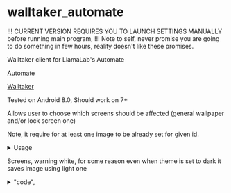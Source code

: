 # walltaker_automate

!!! CURRENT VERSION REQUIRES YOU TO LAUNCH SETTINGS MANUALLY before running main program,  !!!
Note to self, never promise you are going to do something in few hours, reality doesn't like these promises.

Walltaker client for LlamaLab's Automate


[Automate](https://llamalab.com/automate/)


[Walltaker](https://github.com/PawCorp/walltaker)



Tested on Android 8.0, Should work on 7+

Allows user to choose which screens should be affected (general wallpaper and/or lock screen one)

Note, it require for at least one image to be already set for given id.

<details>
  <summary>Usage</summary>  

  After importing both .flo files into Automate and starting Walltaker one, first asks you for id of your list, second to select which screens it should affect.

To change your settings turn off your flow and launch WalltakerSettings one. Launching it when main one is running will not affect current settings of that one.
 </details>


Screens, warning white, for some reason even when theme is set to dark it saves image using light one 
<details> 
  <summary> "code", </summary>  

![code](/images/Walltaker.png)
  ![code](/images/WalltakerSettings.png)

</details>
